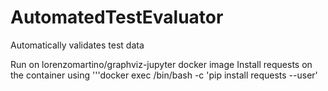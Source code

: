 # AutomatedTestEvaluator
Automatically validates test data

Run on lorenzomartino/graphviz-jupyter docker image
Install requests on the container using 
'''docker exec <container> /bin/bash -c 'pip install requests --user'

